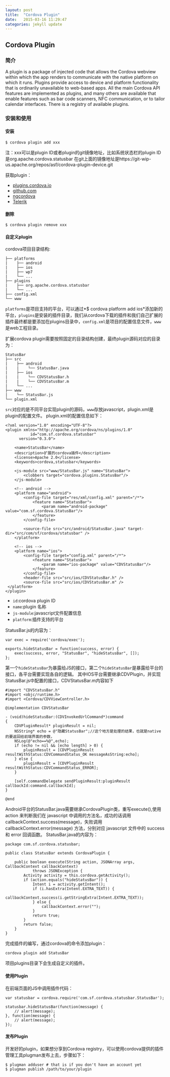```yaml
---
layout: post
title:  "Cordova Plugin"
date:   2015-03-16 11:29:47
categories: jekyll update
---
```


## Cordova Plugin

### 简介
A plugin is a package of injected code that allows the Cordova webview within which the app renders to communicate with the native platform on which it runs. Plugins provide access to device and platform functionality that is ordinarily unavailable to web-based apps. All the main Cordova API features are implemented as plugins, and many others are available that enable features such as bar code scanners, NFC communication, or to tailor calendar interfaces. There is a registry of available plugins.

### 安装和使用

#### 安装
    $ cordova plugin add xxx
注：xxx可以是plugin ID或者plugin的git镜像地址，比如系统状态栏的plugin ID是org.apache.cordova.statusbar
    在git上面的镜像地址是https://git-wip-us.apache.org/repos/asf/cordova-plugin-device.git

获取plugin：

* [plugins.cordova.io](http://plugins.cordova.io)
* [github.com](https://github.com/search?utf8=%E2%9C%93&q=cordova+plugin&type=Repositories&ref=searchresults)
* [ngcordova](http://ngcordova.com)
* [Telerik](http://plugins.telerik.com/)

#### 删除
    $ cordova plugin remove xxx


#### 自定义plugin
cordova项目目录结构:
    
    ├── platforms
    |    ├── android
    |    ├── ios
	|    ├── wp7
	|    └── ...
	├── plugins
	|    ├── org.apache.cordova.statusbar
	|    └── ...
	├── config.xml
	└── www
	
`platforms`是项目支持的平台，可以通过*$ cordova platform add ios*添加新的平台，`plugins`是安装的插件目录，我们从cordova下载的插件和我们自己扩展的插件最终都是要添加在plugins目录中，`config.xml`是项目的配置信息文件，`www`是web工程目录。

扩展cordova plugin需要按照固定的目录结构创建，最终plugin源码对应的目录为：
	
	StatusBar
	├── src
	|    ├── android
	|    |    └── StatusBar.java
	|    ├── ios
	|    |    └── CDVStatusBar.h
	|    |    └── CDVStatusBar.m
	|    └── ...
	├── www
	|    └── StatusBar.js
	└── plugin.xml
	
`src`对应的是不同平台实现plugin的源码，`www`存放javascript，plugin.xml是plugin的配置文件。
plugin.xml的配置信息如下：

```
<?xml version="1.0" encoding="UTF-8"?>
<plugin xmlns="http://apache.org/cordova/ns/plugins/1.0"
           id="com.sf.cordova.statusbar"
      version="0.3.0">

    <name>StatusBar</name>
    <description>扩展的cordova插件</description>
    <license>Apache 2.0</license>
    <keywords>cordova,statusbar</keywords>

    <js-module src="www/StatusBar.js" name="StatusBar">
        <clobbers target="cordova.plugins.StatusBar"/>
    </js-module>

    <!-- android -->
    <platform name="android">
        <config-file target="res/xml/config.xml" parent="/*">
            <feature name="StatusBar">
                <param name="android-package" value="com.sf.cordova.StatusBar"/>
            </feature>
        </config-file>

        <source-file src="src/android/StatusBar.java" target-dir="src/com/sf/cordova/statusbar" />
    </platform>

    <!-- ios -->
    <platform name="ios">
        <config-file target="config.xml" parent="/*">
            <feature name="StatusBar">
                <param name="ios-package" value="CDVStatusBar"/>
            </feature>
        </config-file>
        <header-file src="src/ios/CDVStatusBar.h" />
	    <source-file src="src/ios/CDVStatusBar.m" />
 </platform>
</plugin>
```

* `id`:cordova plugin ID
* `name`:plugin 名称
* `js-module`:javascript文件配置信息
* `platform`:插件支持的平台

StatusBar.js的内容为：

```
var exec = require('cordova/exec');

exports.hideStatusBar = function(success, error) {
    exec(success, error, "StatusBar", "hideStatusBar", []);
};
```
第一个`hideStatusBar`为暴露给JS的接口，第二个`hideStatusBar`是暴露给平台的接口，各平台需要实现各自的逻辑。
其中IOS平台需要继承CDVPlugin，并实现StatusBar.js中配置的接口，CDVStatusBar.m内容如下

```
#import "CDVStatusBar.h"
#import <objc/runtime.h>
#import <Cordova/CDVViewController.h>

@implementation CDVStatusBar

- (void)hideStatusBar:(CDVInvokedUrlCommand*)command
{
    CDVPluginResult* pluginResult = nil;
    NSString* echo = @"隐藏StatusBar";//这个地方是处理的结果，也就是native 的要返回给前端界面的参数，         
    NSLog(@"echo==%@",echo);
    if (echo != nil && [echo length] > 0) {
        pluginResult = [CDVPluginResult resultWithStatus:CDVCommandStatus_OK messageAsString:echo];
    } else {
        pluginResult = [CDVPluginResult resultWithStatus:CDVCommandStatus_ERROR];
    }
    
    [self.commandDelegate sendPluginResult:pluginResult callbackId:command.callbackId];
}

@end
```
Android平台的StatusBar.java需要继承CordovaPlugin类，重写execute(),使用 action 来判断我们在 javascript 中调用的方法名，成功的话调用 callbackContext.success(message)，失败调用 callbackContext.error(message) 方法，分别对应 javascript 文件中的 success 和 error 回调函数。
StatusBar.java的内容为：

```
package com.sf.cordova.statusbar;

public class StatusBar extends CordovaPlugin {

    public boolean execute(String action, JSONArray args, CallbackContext callbackContext) 
            throws JSONException {
        Activity activity = this.cordova.getActivity();
        if (action.equals("hideStatusBar")) {
            Intent i = activity.getIntent();
            if (i.hasExtra(Intent.EXTRA_TEXT)) {
                callbackContext.success(i.getStringExtra(Intent.EXTRA_TEXT));
            } else {
                callbackContext.error("");
            }
            return true;
        }
        return false;
    }
}
```

完成插件的编写，通过cordova的命令添加plugin：
	
	cordova plugin add StatusBar
	
项目plugins目录下会生成自定义的插件。

#### 使用Plugin

在前端页面的JS中调用插件代码：

	var statusbar = cordova.require('com.sf.cordova.statusbar.StatusBar');

    statusbar.hideStatusBar(function(message) {
        // alert(message);
    }, function(message) {
        // alert(message);
    });


#### 发布Plugin

开发好的plugin，如果想分享到Cordova registry，可以使用cordova提供的插件管理工具plugman发布上去，步骤如下：

	$ plugman adduser # that is if you don't have an account yet
	$ plugman publish /path/to/your/plugin

























